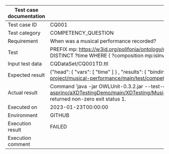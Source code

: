 | Test case documentation |                                                                                                                             Information                                                                                                                              |
| ----------------------- | -------------------------------------------------------------------------------------------------------------------------------------------------------------------------------------------------------------------------------------------------------------------- |
| Test case ID            | CQ001                                                                                                                                                                                                                                                                |
| Test category           | COMPETENCY_QUESTION                                                                                                                                                                                                                                                  |
| Requirement             |  When was a musical performance recorded?                                                                                                                                                                                                                            |
| Test                    | PREFIX mp: <https://w3id.org/polifonia/ontology/musical-performance/> PREFIX core: <https://w3id.org/polifonia/ontology/core/> SELECT DISTINCT ?time WHERE { ?composition mp:isInvolvedInMusicalPerformance ?performance . ?performance core:hasTimeInterval ?time } |
| Input test data         | CQDataSet/CQ001TD.ttl                                                                                                                                                                                                                                                |
| Expected result         | {\"head\": {  \"vars\": [  \"time\" ] } ,  \"results\": {  \"bindings\": [ {  \"time\": {  \"type\":  \"uri\" ,  \"value\":  \"https://raw.githubusercontent.com/polifonia-project/musical-performance/main/test/competency-question/toy-dataset/TI2018\" } } ] } }  |
| Actual result           | Command 'java -jar OWLUnit-0.3.2.jar --test-case https://raw.githubusercontent.com/luigi-asprino/aXDTestingDemo/main/XDTesting/MusicalPerformance/Fragment1/CompetencyQuestionVerificationTest/CQTestCase/CQ001.ttl' returned non-zero exit status 1.                |
| Executed on             | 2023-01-23T00:00:00                                                                                                                                                                                                                                                  |
| Environment             | GITHUB                                                                                                                                                                                                                                                               |
| Execution result        | FAILED                                                                                                                                                                                                                                                               |
| Execution comment       |                                                                                                                                                                                                                                                                      |
